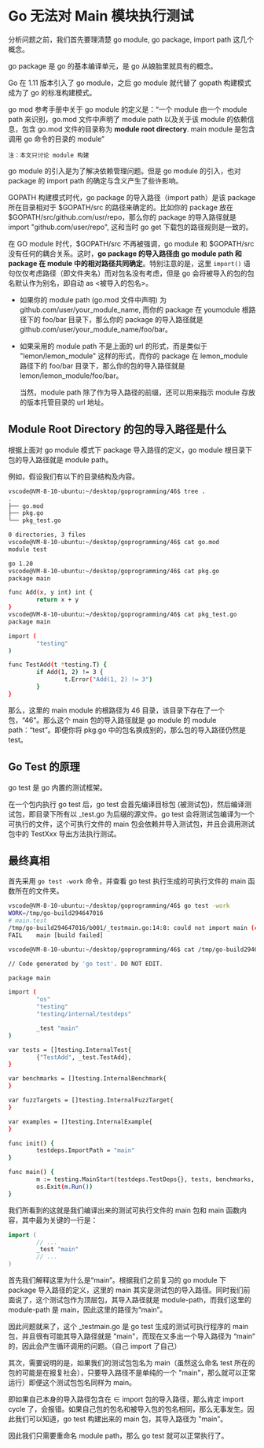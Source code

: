 # Go 无法对 Main 模块执行测试

分析问题之前，我们首先要理清楚 go module, go package, import path 这几个概念。

go package 是 go 的基本编译单元，是 go 从娘胎里就具有的概念。

Go 在 1.11 版本引入了 go module，之后 go module 就代替了 gopath 构建模式成为了 go 的标准构建模式。

go mod 参考手册中关于 go module 的定义是：“一个 module 由一个 module path 来识别，go.mod 文件中声明了 module path 以及关于该 module 的依赖信息，包含 go.mod 文件的目录称为 **module root directory**. main module 是包含调用 go 命令的目录的 module”

	注：本文只讨论 module 构建

go module 的引入是为了解决依赖管理问题。但是 go module 的引入，也对 package 的 import path 的确定与含义产生了些许影响。

GOPATH 构建模式时代，go package 的导入路径（import path）是该 package 所在目录相对于 $GOPATH/src 的路径来确定的。比如你的 package 放在 $GOPATH/src/github.com/usr/repo，那么你的 package 的导入路径就是 import "github.com/user/repo", 这和当时 go get 下载包的路径规则是一致的。

在 GO module 时代，$GOPATH/src 不再被强调，go module 和 $GOPATH/src 没有任何的耦合关系。这时，**go package 的导入路径由 go module path 和 package 在 module 中的相对路径共同确定**。特别注意的是，这里 `import()` 语句仅仅考虑路径（即文件夹名）而对包名没有考虑，但是 go 会将被导入的包的包名默认作为别名，即自动 as <被导入的包名>。

- 如果你的 module path (go.mod 文件中声明) 为 github.com/user/your_module_name, 而你的 package 在 youmodule 根路径下的 foo/bar 目录下，那么你的 package 的导入路径就是 github.com/user/your_module_name/foo/bar。
- 如果采用的 module path 不是上面的 url 的形式，而是类似于 "lemon/lemon_module" 这样的形式，而你的 package 在 lemon_module 路径下的 foo/bar 目录下，那么你的包的导入路径就是 lemon/lemon_module/foo/bar。

	当然，module path 除了作为导入路径的前缀，还可以用来指示 module 存放的版本托管目录的 url 地址。

## Module Root Directory 的包的导入路径是什么

根据上面对 go module 模式下 package 导入路径的定义，go module 根目录下包的导入路径就是 module path。

例如，假设我们有以下的目录结构及内容。

```bash
vscode@VM-8-10-ubuntu:~/desktop/goprogramming/46$ tree .
.
├── go.mod
├── pkg.go
└── pkg_test.go

0 directories, 3 files
vscode@VM-8-10-ubuntu:~/desktop/goprogramming/46$ cat go.mod
module test

go 1.20
vscode@VM-8-10-ubuntu:~/desktop/goprogramming/46$ cat pkg.go
package main

func Add(x, y int) int {
        return x + y
}
vscode@VM-8-10-ubuntu:~/desktop/goprogramming/46$ cat pkg_test.go
package main

import (
        "testing"
)

func TestAdd(t *testing.T) {
        if Add(1, 2) != 3 {
                t.Error("Add(1, 2) != 3")
        }
}
```

那么，这里的 main module 的根路径为 46 目录，该目录下存在了一个包，“46”。那么这个 main 包的导入路径就是 go module 的 module path：“test”。即便你将 pkg.go 中的包名换成别的，那么包的导入路径仍然是 test。

## Go Test 的原理

go test 是 go 内置的测试框架。

在一个包内执行 go test 后，go test 会首先编译目标包 (被测试包)，然后编译测试包，即目录下所有以 \_test.go 为后缀的源文件。go test 会将测试包编译为一个可执行的文件，这个可执行文件的 main 包会依赖并导入测试包，并且会调用测试包中的 TestXxx 导出方法执行测试。

## 最终真相

首先采用 `go test -work` 命令，并查看 go test 执行生成的可执行文件的 main 函数所在的文件夹。

```bash
vscode@VM-8-10-ubuntu:~/desktop/goprogramming/46$ go test -work
WORK=/tmp/go-build294647016
# main.test
/tmp/go-build294647016/b001/_testmain.go:14:8: could not import main (cannot import "main")
FAIL    main [build failed]
```

```bash
vscode@VM-8-10-ubuntu:~/desktop/goprogramming/46$ cat /tmp/go-build294647016/b001/_testmain.go

// Code generated by 'go test'. DO NOT EDIT.

package main

import (
        "os"
        "testing"
        "testing/internal/testdeps"

        _test "main"
)

var tests = []testing.InternalTest{
        {"TestAdd", _test.TestAdd},
}

var benchmarks = []testing.InternalBenchmark{
}

var fuzzTargets = []testing.InternalFuzzTarget{
}

var examples = []testing.InternalExample{
}

func init() {
        testdeps.ImportPath = "main"
}

func main() {
        m := testing.MainStart(testdeps.TestDeps{}, tests, benchmarks, fuzzTargets, examples)
        os.Exit(m.Run())
}
```

我们所看到的这就是我们编译出来的测试可执行文件的 main 包和 main 函数内容，其中最为关键的一行是：

```go
import (
		// ...
        _test "main"
		// ...
)
```

首先我们解释这里为什么是“main”。根据我们之前复习的 go module 下 package 导入路径的定义，这里的 main 其实是测试包的导入路径。同时我们前面说了，这个测试包作为顶层包，其导入路径就是 module-path，而我们这里的 module-path 是 main，因此这里的路径为“main”。

因此问题就来了，这个 \_testmain.go 是 go test 生成的测试可执行程序的 main 包，并且很有可能其导入路径就是 "main"，而现在又多出一个导入路径为 “main” 的，因此会产生循环调用的问题。（自己 import 了自己）

其次，需要说明的是，如果我们的测试包包名为 main（虽然这么命名 test 所在的包的可能是在报复社会），只要导入路径不是单纯的一个 "main"，那么就可以正常运行）即便这个测试包包名同样为 main。

即如果自己本身的导入路径包含在 $\in$ import 包的导入路径，那么肯定 import cycle 了，会报错。如果自己包的包名和被导入包的包名相同，那么无事发生。因此我们可以知道，go test 构建出来的 main 包，其导入路径为 "main"。

因此我们只需要重命名 module path，那么 go test 就可以正常执行了。
